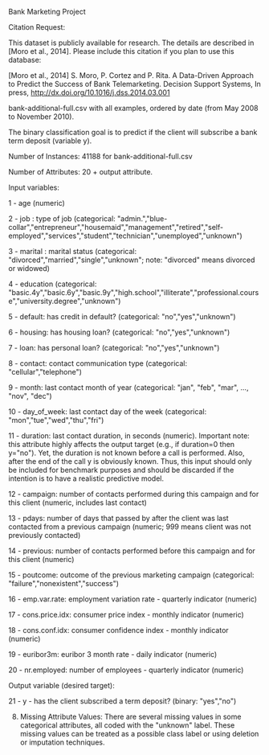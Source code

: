 Bank Marketing Project

Citation Request:

This dataset is publicly available for research. The details are described in [Moro et al., 2014]. 
Please include this citation if you plan to use this database:

[Moro et al., 2014] S. Moro, P. Cortez and P. Rita. A Data-Driven Approach to Predict the Success of Bank Telemarketing. Decision Support Systems, In press, http://dx.doi.org/10.1016/j.dss.2014.03.001

bank-additional-full.csv with all examples, ordered by date (from May 2008 to November 2010).

The binary classification goal is to predict if the client will subscribe a bank term deposit (variable y).

Number of Instances: 41188 for bank-additional-full.csv

Number of Attributes: 20 + output attribute.

Input variables:

1 - age (numeric)

2 - job : type of job (categorical: "admin.","blue-collar","entrepreneur","housemaid","management","retired","self-employed","services","student","technician","unemployed","unknown")

3 - marital : marital status (categorical: "divorced","married","single","unknown"; note: "divorced" means divorced or widowed)

4 - education (categorical: "basic.4y","basic.6y","basic.9y","high.school","illiterate","professional.course","university.degree","unknown")

5 - default: has credit in default? (categorical: "no","yes","unknown")

6 - housing: has housing loan? (categorical: "no","yes","unknown")

7 - loan: has personal loan? (categorical: "no","yes","unknown")

8 - contact: contact communication type (categorical: "cellular","telephone") 

9 - month: last contact month of year (categorical: "jan", "feb", "mar", ..., "nov", "dec")

10 - day_of_week: last contact day of the week (categorical: "mon","tue","wed","thu","fri")

11 - duration: last contact duration, in seconds (numeric). Important note:  this attribute highly affects the output target (e.g., if duration=0 then y="no"). Yet, the duration is not known before a call is performed. Also, after the end of the call y is obviously known. Thus, this input should only be included for benchmark purposes and should be discarded if the intention is to have a realistic predictive model.

12 - campaign: number of contacts performed during this campaign and for this client (numeric, includes last contact)

13 - pdays: number of days that passed by after the client was last contacted from a previous campaign (numeric; 999 means client was not previously contacted)

14 - previous: number of contacts performed before this campaign and for this client (numeric)

15 - poutcome: outcome of the previous marketing campaign (categorical: "failure","nonexistent","success")

16 - emp.var.rate: employment variation rate - quarterly indicator (numeric)

17 - cons.price.idx: consumer price index - monthly indicator (numeric)     

18 - cons.conf.idx: consumer confidence index - monthly indicator (numeric)     

19 - euribor3m: euribor 3 month rate - daily indicator (numeric)

20 - nr.employed: number of employees - quarterly indicator (numeric)

Output variable (desired target):

21 - y - has the client subscribed a term deposit? (binary: "yes","no")

8. Missing Attribute Values: There are several missing values in some categorical attributes, all coded with the "unknown" label. These missing values can be treated as a possible class label or using deletion or imputation techniques. 
